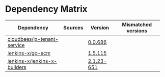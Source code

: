 # Dependency Matrix

Dependency | Sources | Version | Mismatched versions
---------- | ------- | ------- | -------------------
[cloudbees/jx-tenant-service](https://github.com/cloudbees/jx-tenant-service) |  | [0.0.686](https://github.com/cloudbees/jx-tenant-service/releases/tag/v0.0.686) | 
[jenkins-x/go-scm](https://github.com/jenkins-x/go-scm) |  | [1.5.115]() | 
[jenkins-x/jenkins-x-builders](https://github.com/jenkins-x/jenkins-x-builders) |  | [2.1.23-651]() | 
